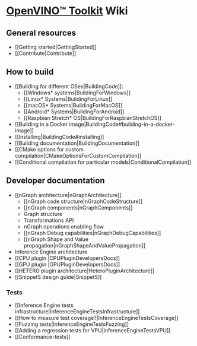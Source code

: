 # [OpenVINO™ Toolkit](https://01.org/openvinotoolkit) Wiki

## General resources

* [[Getting started|GettingStarted]]
* [[Contribute|Contribute]]

## How to build

* [[Building for different OSes|BuildingCode]]:
  * [[Windows* systems|BuildingForWindows]]
  * [[Linux* Systems|BuildingForLinux]]
  * [[macOS* Systems|BuildingForMacOS]]
  * [[Android* Systems|BuildingForAndroid]]
  * [[Raspbian Stretch* OS|BuildingForRaspbianStretchOS]]
* [[Building in a Docker image|BuildingCode#building-in-a-docker-image]]
* [[Installing|BuildingCode#installing]]
* [[Building documentation|BuildingDocumentation]]
* [[CMake options for custom compilation|CMakeOptionsForCustomCompilation]]
* [[Conditional compilation for particular models|ConditionalCompilation]]

## Developer documentation

* [[nGraph architecture|nGraphArchitecture]]
    * [[nGraph code structure|nGraphCodeStructure]]
    * [[nGraph components|nGraphComponents]]
    * Graph structure
    * Transformations API
    * nGraph operations enabling flow
    * [[nGraph Debug capabilities|nGraphDebugCapabilities]]
    * [[nGraph Shape and Value propagation|nGraphShapeAndValuePropagation]]
* Inference Engine architecture
* [[CPU plugin |CPUPluginDevelopersDocs]]
* [[GPU plugin |GPUPluginDevelopersDocs]]
* [[HETERO plugin architecture|HeteroPluginArchitecture]]
* [[SnippetS design guide|SnippetS]]

### Tests

* [[Inference Engine tests infrastructure|InferenceEngineTestsInfrastructure]]
* [[How to measure test coverage?|InferenceEngineTestsCoverage]]
* [[Fuzzing tests|InferenceEngineTestsFuzzing]]
* [[Adding a regression tests for VPU|InferenceEngineTestsVPU]]
* [[Conformance-tests]]
